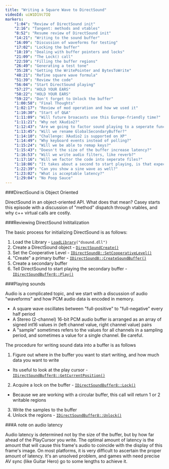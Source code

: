 ```yaml
---
title: "Writing a Square Wave to DirectSound"
videoId: uiW1D1Vc7IQ
markers:
    "1:04": "Review of DirectSound init"
    "2:16": "Tangent: methods and vtables"
    "8:52": "Resume review of DirectSound init"
    "14:21": "Writing to the sound buffer"
    "16:09": "Discussion of waveforms for testing"
    "17:02": "Locking the buffer"
    "18:19": "Dealing with buffer pointers and locks"
    "21:09": "The Lock() call"
    "22:59": "Filling the buffer regions"
    "26:49": "Generating a test tone"
    "35:28": "Getting the WritePointer and BytesToWrite"
    "48:21": "Refine square wave formula"
    "51:39": "Review the code"
    "56:04": "Start DirectSound playing"
    "57:27": "HOLD YOUR EARS"
    "58:22": "HOLD YOUR EARS"
    "59:22": "Don't forget to Unlock the buffer"
    "1:00:58": "Final Thoughts"
    "1:02:17": "Review of mod operation and how we used it"
    "1:10:30": "Start of Q&A"
    "1:11:09": "Will future broacasts use this Europe-friendly time?"
    "1:11:21": "Why not XAudio2?"
    "1:12:43": "Are we going to factor sound playing to a seperate function?"
    "1:13:45": "Will we rename GlobalSecondaryBuffer?"
    "1:14:10": "Challenge: XAudio2 is supported on XP"
    "1:14:49": "Why keyboard events instead of polling?"
    "1:15:24": "Will we be able to remap keys?"
    "1:15:43": "Doesn't the size of the buffer increase latency?"
    "1:16:53": "Will we write audio filters, like reverb?"
    "1:17:16": "Will we factor the code into seperate files?"
    "1:18:06": "It takes about a second to start playing, is that expected?"
    "1:22:39": "Can you show a sine wave as well?"
    "1:23:02": "What is acceptable latency?"
    "1:29:04": "No Poop Sauce"
---
```


###DirectSound is Object Oriented

DirectSound in an object-oriented API. What does that mean? Casey starts this episode with a discussion of "method"
dispatch through vtables, and why c++ virtual calls are costly.

###Reviewing DirectSound Inititalization

The basic process for initializing DirectSound is as follows:

1. Load the Library - [`LoadLibrary`](http://msdn.microsoft.com/en-us/library/ms684175.aspx)`("dsound.dll")`
2. Create a DirectSound object - [`DirectSoundCreate()`](http://msdn.microsoft.com/en-us/library/microsoft.directx_sdk.reference.directsoundcreate8.aspx)
3. Set the Cooperative Level - [`IDirectSound8::SetCooperativeLevel()`](http://msdn.microsoft.com/en-us/library/microsoft.directx_sdk.idirectsound8.idirectsound8.setcooperativelevel.aspx)
4. "Create" a primary buffer - [`IDirectSound8::CreateSoundBuffer()`](http://msdn.microsoft.com/en-us/library/microsoft.directx_sdk.idirectsound8.idirectsound8.createsoundbuffer.aspx)
5. Create a secondary buffer
6. Tell DirectSound to start playing the secondary buffer - [`IDirectSoundBuffer8::Play()`](http://msdn.microsoft.com/en-us/library/microsoft.directx_sdk.idirectsoundbuffer8.idirectsoundbuffer8.play.aspx)

###Playing sounds

Audio is a complicated topic, and we start with a discussion of audio "waveforms" and how PCM audio data is encoded in
memory.

- A square wave oscillates between "full-positive" to "full-negative" every half period
- A Stereo (2-channel) 16-bit PCM audio buffer is arranged as an array of signed int16 values in (left channel value,
  right channel value) pairs
- A "sample" sometimes refers to the values for all channels in a sampling period, and sometimes a value for a single
  channel. Be careful.

The procedure for writing sound data into a buffer is as follows

1. Figure out where in the buffer you want to start writing, and how much data you want to write
  - Its useful to look at the play cursor - [`IDirectSoundBuffer8::GetCurrentPosition()`](http://msdn.microsoft.com/en-us/library/microsoft.directx_sdk.idirectsoundbuffer8.idirectsoundbuffer8.getcurrentposition.aspx)
2. Acquire a lock on the buffer - [`IDirectSoundBuffer8::Lock()`](http://msdn.microsoft.com/en-us/library/microsoft.directx_sdk.idirectsoundbuffer8.idirectsoundbuffer8.unlock.aspx)
  - Because we are working with a circular buffer, this call will return 1 or 2 writable regions
3. Write the samples to the buffer
4. Unlock the regions - [`IDirectSoundBuffer8::Unlock()`](http://msdn.microsoft.com/en-us/library/microsoft.directx_sdk.idirectsoundbuffer8.idirectsoundbuffer8.unlock.aspx)

###A note on audio latency

Audio latency is determined not by the size of the buffer, but by how far ahead of the PlayCursor you write. The optimal
amount of latency is the amount that will cause this frame's audio to coincide with the display of this frame's image.
On most platforms, it is very difficult to ascertain the proper amount of latency. It's an unsolved problem, and games
with need precise AV sync (like Guitar Hero) go to some lengths to achieve it.
